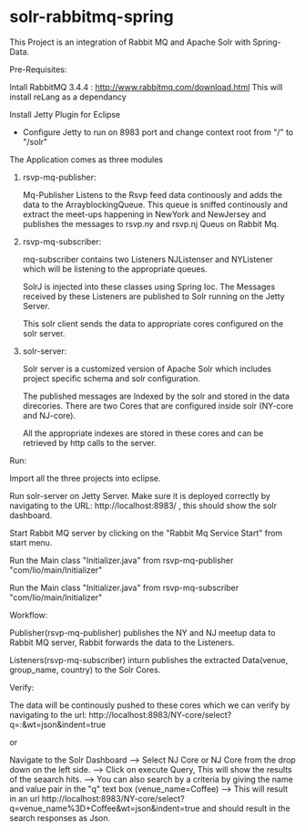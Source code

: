 # solr-rabbitmq-spring
This Project is an integration of Rabbit MQ and Apache Solr with Spring-Data.

Pre-Requisites:

Intall RabbitMQ 3.4.4 : http://www.rabbitmq.com/download.html This will install reLang as a dependancy

Install Jetty Plugin for Eclipse

  - Configure Jetty to run on 8983 port and change context root from "/" to "/solr"

The Application comes as three modules 

1. rsvp-mq-publisher: 

      Mq-Publisher Listens to the Rsvp feed data continously and adds the data to the ArrayblockingQueue.
      This queue is sniffed continously and extract the meet-ups happening in NewYork and NewJersey and publishes the messages to rsvp.ny and rsvp.nj Queus on Rabbit Mq. 
      
2. rsvp-mq-subscriber:

      mq-subscriber contains two Listeners NJListenser and NYListener which will be listening to the appropriate queues.  
      
      SolrJ is injected into  these classes using Spring Ioc. The Messages received by these Listeners are  published to Solr running on the Jetty Server.
      
      This solr client sends the data to appropriate cores configured on the solr server. 
      
3. solr-server: 

      Solr server is a customized version of Apache Solr which includes project specific schema and solr configuration.
      
      The published messages are Indexed by the solr and stored in the data direcories. There are two Cores that are configured inside solr (NY-core and NJ-core). 
      
      All the appropriate indexes are stored in these cores and can be retrieved by http calls to the server. 
      
Run: 

  Import all the three projects into eclipse. 
  
  Run solr-server on Jetty Server. Make sure it is deployed correctly by navigating to the URL: http://localhost:8983/ , this   should show the solr dashboard. 
  
  Start Rabbit MQ server by clicking on the "Rabbit Mq Service Start" from start menu.
  
  Run the Main class "Initializer.java" from rsvp-mq-publisher "com/lio/main/Initializer"
  
  Run the Main class "Initializer.java" from rsvp-mq-subscriber "com/lio/main/Initializer"

Workflow:

  Publisher(rsvp-mq-publisher) publishes the NY and NJ meetup data to Rabbit MQ server, Rabbit forwards the data to the        Listeners. 
  
  Listeners(rsvp-mq-subscriber) inturn publishes the extracted Data(venue, group_name, country) to the Solr Cores.

Verify:

  The data will be continously pushed to these cores which we can verify by navigating to the url: 
  http://localhost:8983/NY-core/select?q=*:*&wt=json&indent=true
 
  or 
  
  Navigate to the Solr Dashboard 
  --> Select NJ Core or NJ Core from the drop down on the left side. 
  --> Click on execute Query, This will show the results of the seaarch hits. 
  --> You can also search by a criteria by giving the name and value pair in the "q" text box (venue_name=Coffee) 
  --> This will result in an url http://localhost:8983/NY-core/select?q=venue_name%3D+Coffee&wt=json&indent=true
      and should result in the search responses as Json. 
  
